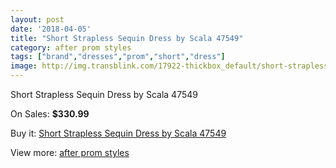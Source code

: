 ```yaml
---
layout: post
date: '2018-04-05'
title: "Short Strapless Sequin Dress by Scala 47549"
category: after prom styles
tags: ["brand","dresses","prom","short","dress"]
image: http://img.transblink.com/17922-thickbox_default/short-strapless-sequin-dress-by-scala-47549.jpg
---
```

Short Strapless Sequin Dress by Scala 47549

On Sales: **$330.99**
<a href="https://www.transblink.com/en/after-prom-styles/5622-short-strapless-sequin-dress-by-scala-47549.html"><amp-img layout="responsive" width="600" height="600" src="//img.transblink.com/17922-thickbox_default/short-strapless-sequin-dress-by-scala-47549.jpg" alt="Short Strapless Sequin Dress by Scala 47549 0" /></a>
<a href="https://www.transblink.com/en/after-prom-styles/5622-short-strapless-sequin-dress-by-scala-47549.html"><amp-img layout="responsive" width="600" height="600" src="//img.transblink.com/17925-thickbox_default/short-strapless-sequin-dress-by-scala-47549.jpg" alt="Short Strapless Sequin Dress by Scala 47549 1" /></a>
<a href="https://www.transblink.com/en/after-prom-styles/5622-short-strapless-sequin-dress-by-scala-47549.html"><amp-img layout="responsive" width="600" height="600" src="//img.transblink.com/17924-thickbox_default/short-strapless-sequin-dress-by-scala-47549.jpg" alt="Short Strapless Sequin Dress by Scala 47549 2" /></a>
<a href="https://www.transblink.com/en/after-prom-styles/5622-short-strapless-sequin-dress-by-scala-47549.html"><amp-img layout="responsive" width="600" height="600" src="//img.transblink.com/17923-thickbox_default/short-strapless-sequin-dress-by-scala-47549.jpg" alt="Short Strapless Sequin Dress by Scala 47549 3" /></a>

Buy it: [Short Strapless Sequin Dress by Scala 47549](https://www.transblink.com/en/after-prom-styles/5622-short-strapless-sequin-dress-by-scala-47549.html "Short Strapless Sequin Dress by Scala 47549")

View more: [after prom styles](https://www.transblink.com/en/55-after-prom-styles "after prom styles")